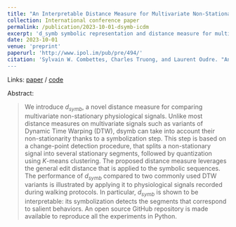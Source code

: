 ```yaml
---
title: "An Interpretable Distance Measure for Multivariate Non-Stationary Physiological Signals."
collection: International conference paper
permalink: /publication/2023-10-01-dsymb-icdm
excerpt: 'd_symb symbolic representation and distance measure for multivariate time series.'
date: 2023-10-01
venue: 'preprint'
paperurl: 'http://www.ipol.im/pub/pre/494/'
citation: 'Sylvain W. Combettes, Charles Truong, and Laurent Oudre. "An Interpretable Distance Measure for Multivariate Non-Stationary Physiological Signals." In _Proceedings of the International Conference on Data Mining (AI4TS Workshop)_, Shanghai, China, 2023.
---
```


Links: [paper](http://www.laurentoudre.fr/publis/ICDM2023.pdf) / [code](https://github.com/sylvaincom/d-symb)

Abstract:
>We introduce $d_{symb}$, a novel distance measure for comparing multivariate non-stationary physiological signals. Unlike most distance measures on multivariate signals such as variants of Dynamic Time Warping (DTW), dsymb can take into
account their non-stationarity thanks to a symbolization step. This step is based on a change-point detection procedure, that splits a non-stationary signal into several stationary segments, followed by quantization using $K$-means clustering. The proposed distance measure leverages the general edit distance that is applied to the symbolic sequences. The performance of $d_{symb}$ compared to two commonly used DTW variants is illustrated by applying it to physiological signals recorded during walking protocols. In particular, $d_{symb}$ is shown to be interpretable: its symbolization detects the segments that correspond to salient behaviors. An open source GitHub repository is made available to reproduce all the experiments in Python.